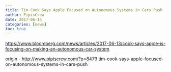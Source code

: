 ```yaml
---
title: Tim Cook Says Apple Focused on Autonomous Systems in Cars Push
author: PipisCrew
date: 2017-06-14
categories: [news]
toc: true
---
```


https://www.bloomberg.com/news/articles/2017-06-13/cook-says-apple-is-focusing-on-making-an-autonomous-car-system

origin - http://www.pipiscrew.com/?p=8479 tim-cook-says-apple-focused-on-autonomous-systems-in-cars-push